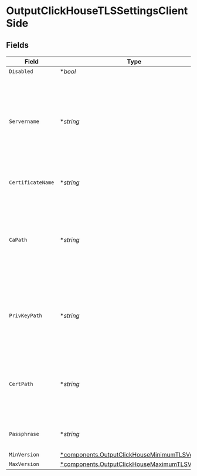 # OutputClickHouseTLSSettingsClientSide


## Fields

| Field                                                                                                             | Type                                                                                                              | Required                                                                                                          | Description                                                                                                       |
| ----------------------------------------------------------------------------------------------------------------- | ----------------------------------------------------------------------------------------------------------------- | ----------------------------------------------------------------------------------------------------------------- | ----------------------------------------------------------------------------------------------------------------- |
| `Disabled`                                                                                                        | **bool*                                                                                                           | :heavy_minus_sign:                                                                                                | N/A                                                                                                               |
| `Servername`                                                                                                      | **string*                                                                                                         | :heavy_minus_sign:                                                                                                | Server name for the SNI (Server Name Indication) TLS extension. It must be a host name, and not an IP address.    |
| `CertificateName`                                                                                                 | **string*                                                                                                         | :heavy_minus_sign:                                                                                                | The name of the predefined certificate                                                                            |
| `CaPath`                                                                                                          | **string*                                                                                                         | :heavy_minus_sign:                                                                                                | Path on client in which to find CA certificates to verify the server's cert. PEM format. Can reference $ENV_VARS. |
| `PrivKeyPath`                                                                                                     | **string*                                                                                                         | :heavy_minus_sign:                                                                                                | Path on client in which to find the private key to use. PEM format. Can reference $ENV_VARS.                      |
| `CertPath`                                                                                                        | **string*                                                                                                         | :heavy_minus_sign:                                                                                                | Path on client in which to find certificates to use. PEM format. Can reference $ENV_VARS.                         |
| `Passphrase`                                                                                                      | **string*                                                                                                         | :heavy_minus_sign:                                                                                                | Passphrase to use to decrypt private key                                                                          |
| `MinVersion`                                                                                                      | [*components.OutputClickHouseMinimumTLSVersion](../../models/components/outputclickhouseminimumtlsversion.md)     | :heavy_minus_sign:                                                                                                | N/A                                                                                                               |
| `MaxVersion`                                                                                                      | [*components.OutputClickHouseMaximumTLSVersion](../../models/components/outputclickhousemaximumtlsversion.md)     | :heavy_minus_sign:                                                                                                | N/A                                                                                                               |